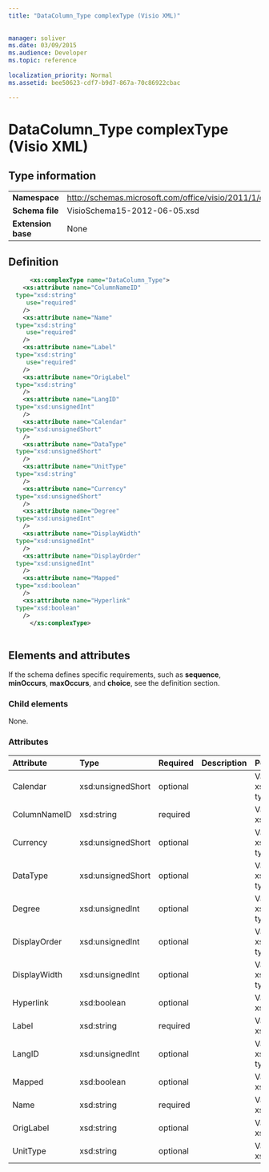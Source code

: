 ```yaml
---
title: "DataColumn_Type complexType (Visio XML)"
 
 
manager: soliver
ms.date: 03/09/2015
ms.audience: Developer
ms.topic: reference
 
localization_priority: Normal
ms.assetid: bee50623-cdf7-b9d7-867a-70c86922cbac

---
```


# DataColumn_Type complexType (Visio XML)

## Type information

|||
|:-----|:-----|
|**Namespace** <br/> |http://schemas.microsoft.com/office/visio/2011/1/core  <br/> |
|**Schema file** <br/> |VisioSchema15-2012-06-05.xsd  <br/> |
|**Extension base** <br/> |None  <br/> |
   
## Definition

```XML
      <xs:complexType name="DataColumn_Type">
    <xs:attribute name="ColumnNameID"
  type="xsd:string"
     use="required"
    />
    <xs:attribute name="Name"
  type="xsd:string"
     use="required"
    />
    <xs:attribute name="Label"
  type="xsd:string"
     use="required"
    />
    <xs:attribute name="OrigLabel"
  type="xsd:string"
    />
    <xs:attribute name="LangID"
  type="xsd:unsignedInt"
    />
    <xs:attribute name="Calendar"
  type="xsd:unsignedShort"
    />
    <xs:attribute name="DataType"
  type="xsd:unsignedShort"
    />
    <xs:attribute name="UnitType"
  type="xsd:string"
    />
    <xs:attribute name="Currency"
  type="xsd:unsignedShort"
    />
    <xs:attribute name="Degree"
  type="xsd:unsignedInt"
    />
    <xs:attribute name="DisplayWidth"
  type="xsd:unsignedInt"
    />
    <xs:attribute name="DisplayOrder"
  type="xsd:unsignedInt"
    />
    <xs:attribute name="Mapped"
  type="xsd:boolean"
    />
    <xs:attribute name="Hyperlink"
  type="xsd:boolean"
    />
      </xs:complexType>
      
```

## Elements and attributes

If the schema defines specific requirements, such as **sequence**, **minOccurs**, **maxOccurs**, and **choice**, see the definition section. 
  
### Child elements

None.
  
### Attributes

|**Attribute**|**Type**|**Required**|**Description**|**Possible values**|
|:-----|:-----|:-----|:-----|:-----|
|Calendar  <br/> |xsd:unsignedShort  <br/> |optional  <br/> ||Values of the xsd:unsignedShort type.  <br/> |
|ColumnNameID  <br/> |xsd:string  <br/> |required  <br/> ||Values of the xsd:string type.  <br/> |
|Currency  <br/> |xsd:unsignedShort  <br/> |optional  <br/> ||Values of the xsd:unsignedShort type.  <br/> |
|DataType  <br/> |xsd:unsignedShort  <br/> |optional  <br/> ||Values of the xsd:unsignedShort type.  <br/> |
|Degree  <br/> |xsd:unsignedInt  <br/> |optional  <br/> ||Values of the xsd:unsignedInt type.  <br/> |
|DisplayOrder  <br/> |xsd:unsignedInt  <br/> |optional  <br/> ||Values of the xsd:unsignedInt type.  <br/> |
|DisplayWidth  <br/> |xsd:unsignedInt  <br/> |optional  <br/> ||Values of the xsd:unsignedInt type.  <br/> |
|Hyperlink  <br/> |xsd:boolean  <br/> |optional  <br/> ||Values of the xsd:boolean type.  <br/> |
|Label  <br/> |xsd:string  <br/> |required  <br/> ||Values of the xsd:string type.  <br/> |
|LangID  <br/> |xsd:unsignedInt  <br/> |optional  <br/> ||Values of the xsd:unsignedInt type.  <br/> |
|Mapped  <br/> |xsd:boolean  <br/> |optional  <br/> ||Values of the xsd:boolean type.  <br/> |
|Name  <br/> |xsd:string  <br/> |required  <br/> ||Values of the xsd:string type.  <br/> |
|OrigLabel  <br/> |xsd:string  <br/> |optional  <br/> ||Values of the xsd:string type.  <br/> |
|UnitType  <br/> |xsd:string  <br/> |optional  <br/> ||Values of the xsd:string type.  <br/> |
   

